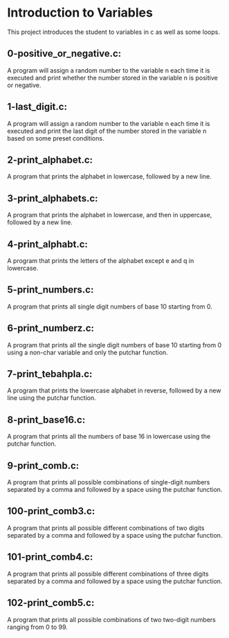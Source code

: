 # Introduction to Variables
This project introduces the student to variables in c as well as some loops.

## 0-positive\_or\_negative.c:  
A  program will assign a random number to the variable n each time it is executed and  print whether the number stored in the variable n is positive or negative.

## 1-last\_digit.c:
A program will assign a random number to the variable n each time it is executed and print the last digit of the number stored in the variable n based on some preset conditions.

## 2-print\_alphabet.c:
A program that prints the alphabet in lowercase, followed by a new line.

## 3-print\_alphabets.c:
A program that prints the alphabet in lowercase, and then in uppercase, followed by a new line.

## 4-print\_alphabt.c:
A program that prints the letters of the alphabet except e and q in lowercase.

## 5-print\_numbers.c:
A program that prints all single digit numbers of base 10 starting from 0.

## 6-print\_numberz.c:
A program that prints all the single digit numbers of base 10 starting from 0 using a non-char variable and only the putchar function.

## 7-print\_tebahpla.c:
A program that prints the lowercase alphabet in reverse, followed by a new line using the putchar function.

## 8-print\_base16.c:
A program that prints all the numbers of base 16 in lowercase using the putchar function.

## 9-print\_comb.c:
A program that prints all possible combinations of single-digit numbers separated by a comma and followed by a space using the putchar function.

## 100-print\_comb3.c:
A program that prints all possible different combinations of two digits separated by a comma and followed by a space using the putchar function.

## 101-print\_comb4.c:
A program that prints all possible different combinations of three digits separated by a comma and followed by a space using the putchar function.

## 102-print\_comb5.c:
A program that prints all possible combinations of two two-digit numbers ranging from 0 to 99.
